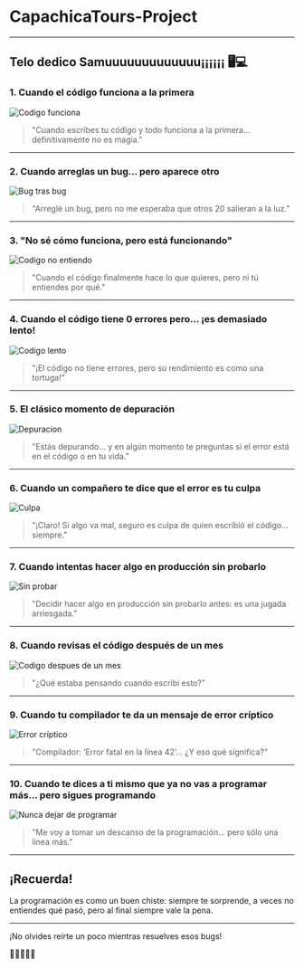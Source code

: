 # CapachicaTours-Project
---

## Telo dedico Samuuuuuuuuuuuuu¡¡¡¡¡¡ 🖥️💻

### 1. Cuando el código funciona a la primera

![Codigo funciona](https://media.giphy.com/media/jt8ALf2eq8Vus/giphy.gif)

> "Cuando escribes tu código y todo funciona a la primera... definitivamente no es magia."

---

### 2. Cuando arreglas un bug... pero aparece otro

![Bug tras bug](https://media.giphy.com/media/7J35f5sfO7mRM/giphy.gif)

> "Arreglé un bug, pero no me esperaba que otros 20 salieran a la luz."

---

### 3. "No sé cómo funciona, pero está funcionando"

![Codigo no entiendo](https://media.giphy.com/media/9VxbktyJ8mAOC/giphy.gif)

> "Cuando el código finalmente hace lo que quieres, pero ni tú entiendes por qué."

---

### 4. Cuando el código tiene 0 errores pero... ¡es demasiado lento!

![Codigo lento](https://media.giphy.com/media/3o6ZtliHhr2keP5Ktc/giphy.gif)

> "¡El código no tiene errores, pero su rendimiento es como una tortuga!"

---

### 5. El clásico momento de depuración

![Depuracion](https://media.giphy.com/media/l3V0syN8xw6hgmg5q/giphy.gif)

> "Estás depurando... y en algún momento te preguntas si el error está en el código o en tu vida."

---

### 6. Cuando un compañero te dice que el error es tu culpa

![Culpa](https://media.giphy.com/media/RlrEVLh8PCYuo/giphy.gif)

> "¡Claro! Si algo va mal, seguro es culpa de quien escribió el código... siempre."

---

### 7. Cuando intentas hacer algo en producción sin probarlo

![Sin probar](https://media.giphy.com/media/3o6ZsYbgr7fNVvQc1S/giphy.gif)

> "Decidir hacer algo en producción sin probarlo antes: es una jugada arriesgada."

---

### 8. Cuando revisas el código después de un mes

![Codigo despues de un mes](https://media.giphy.com/media/8ptPQzjrhRHm6/giphy.gif)

> "¿Qué estaba pensando cuando escribí esto?"

---

### 9. Cuando tu compilador te da un mensaje de error críptico

![Error críptico](https://media.giphy.com/media/l1J9G2jzAZF6uBX8U/giphy.gif)

> "Compilador: ‘Error fatal en la línea 42’… ¿Y eso qué significa?"

---

### 10. Cuando te dices a ti mismo que ya no vas a programar más... pero sigues programando

![Nunca dejar de programar](https://media.giphy.com/media/m4OS4r8kqJQti/giphy.gif)

> "Me voy a tomar un descanso de la programación... pero sólo una línea más."

---

## ¡Recuerda!

La programación es como un buen chiste: siempre te sorprende, a veces no entiendes qué pasó, pero al final siempre vale la pena.

---

¡No olvides reírte un poco mientras resuelves esos bugs!

🎉👨‍💻👩‍💻
